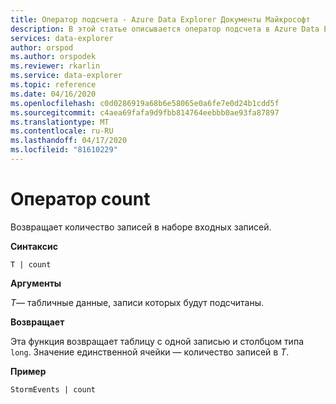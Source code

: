 ```yaml
---
title: Оператор подсчета - Azure Data Explorer Документы Майкрософт
description: В этой статье описывается оператор подсчета в Azure Data Explorer.
services: data-explorer
author: orspod
ms.author: orspodek
ms.reviewer: rkarlin
ms.service: data-explorer
ms.topic: reference
ms.date: 04/16/2020
ms.openlocfilehash: c0d0286919a68b6e58065e0a6fe7e0d24b1cdd5f
ms.sourcegitcommit: c4aea69fafa9d9fbb814764eebbb0ae93fa87897
ms.translationtype: MT
ms.contentlocale: ru-RU
ms.lasthandoff: 04/17/2020
ms.locfileid: "81610229"
---
```

# <a name="count-operator"></a>Оператор count

Возвращает количество записей в наборе входных записей.

**Синтаксис**

`T | count`

**Аргументы**

*T*— табличные данные, записи которых будут подсчитаны.

**Возвращает**

Эта функция возвращает таблицу с одной записью и столбцом типа `long`. Значение единственной ячейки — количество записей в *T*. 

**Пример**

```kusto
StormEvents | count
```

